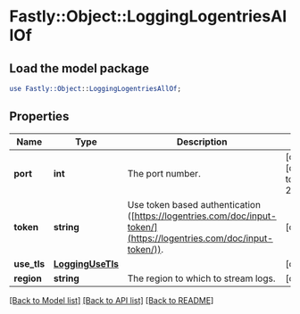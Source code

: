 # Fastly::Object::LoggingLogentriesAllOf

## Load the model package
```perl
use Fastly::Object::LoggingLogentriesAllOf;
```

## Properties
Name | Type | Description | Notes
------------ | ------------- | ------------- | -------------
**port** | **int** | The port number. | [optional] [default to 20000]
**token** | **string** | Use token based authentication ([https://logentries.com/doc/input-token/](https://logentries.com/doc/input-token/)). | [optional] 
**use_tls** | [**LoggingUseTls**](LoggingUseTls.md) |  | [optional] 
**region** | **string** | The region to which to stream logs. | [optional] 

[[Back to Model list]](../README.md#documentation-for-models) [[Back to API list]](../README.md#documentation-for-api-endpoints) [[Back to README]](../README.md)


